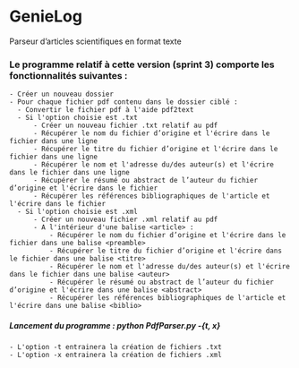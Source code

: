 # GenieLog
Parseur d’articles scientifiques en format texte

### Le programme relatif à cette version (sprint 3) comporte les fonctionnalités suivantes :
    - Créer un nouveau dossier
    - Pour chaque fichier pdf contenu dans le dossier ciblé :
      - Convertir le fichier pdf à l'aide pdf2text
      - Si l'option choisie est .txt
          - Créer un nouveau fichier .txt relatif au pdf
          - Récupérer le nom du fichier d’origine et l'écrire dans le fichier dans une ligne
          - Récupérer le titre du fichier d’origine et l'écrire dans le fichier dans une ligne
          - Récupérer le nom et l'adresse du/des auteur(s) et l'écrire dans le fichier dans une ligne
          - Récupérer le résumé ou abstract de l’auteur du fichier d’origine et l'écrire dans le fichier
          - Récupérer les références bibliographiques de l'article et l'écrire dans le fichier
      - Si l'option choisie est .xml
          - Créer un nouveau fichier .xml relatif au pdf
          - A l'intérieur d'une balise <article> :
              - Récupérer le nom du fichier d’origine et l'écrire dans le fichier dans une balise <preamble>
              - Récupérer le titre du fichier d’origine et l'écrire dans le fichier dans une balise <titre>
              - Récupérer le nom et l'adresse du/des auteur(s) et l'écrire dans le fichier dans une balise <auteur>
              - Récupérer le résumé ou abstract de l’auteur du fichier d’origine et l'écrire dans une balise <abstract>
              - Récupérer les références bibliographiques de l'article et l'écrire dans une balise <biblio>

##### Lancement du programme : python PdfParser.py -{t, x}
    - L'option -t entrainera la création de fichiers .txt
    - L'option -x entrainera la création de fichiers .xml
